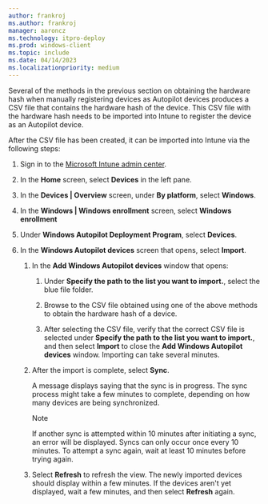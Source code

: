 ```yaml
---
author: frankroj
ms.author: frankroj
manager: aaroncz
ms.technology: itpro-deploy
ms.prod: windows-client
ms.topic: include
ms.date: 04/14/2023
ms.localizationpriority: medium
---
```


<!-- This file is shared by the following articles:

includes/register-autopilot-device.md
existing-devices/register-device.md

Headings are driven by article context. -->

Several of the methods in the previous section on obtaining the hardware hash when manually registering devices as Autopilot devices produces a CSV file that contains the hardware hash of the device. This CSV file with the hardware hash needs to be imported into Intune to register the device as an Autopilot device.

After the CSV file has been created, it can be imported into Intune via the following steps:

1. Sign in to the [Microsoft Intune admin center](https://go.microsoft.com/fwlink/?linkid=2109431).

2. In the **Home** screen, select **Devices** in the left pane.

3. In the **Devices | Overview** screen, under **By platform**, select **Windows**.

4. In the **Windows | Windows enrollment** screen, select **Windows enrollment**

5. Under **Windows Autopilot Deployment Program**, select **Devices**.

6. In the **Windows Autopilot devices** screen that opens, select **Import**.

   1. In the **Add Windows Autopilot devices** window that opens:

      1. Under **Specify the path to the list you want to import.**, select the blue file folder.

      2. Browse to the CSV file obtained using one of the above methods to obtain the hardware hash of a device.

      3. After selecting the CSV file, verify that the correct CSV file is selected under **Specify the path to the list you want to import.**, and then select **Import** to close the **Add Windows Autopilot devices** window. Importing can take several minutes.

   2. After the import is complete, select **Sync**.

      A message displays saying that the sync is in progress. The sync process might take a few minutes to complete, depending on how many devices are being synchronized.

      > [!NOTE]
      >
      > If another sync is attempted within 10 minutes after initiating a sync, an error will be displayed. Syncs can only occur once every 10 minutes. To attempt a sync again, wait at least 10 minutes before trying again.

   3. Select **Refresh** to refresh the view. The newly imported devices should display within a few minutes. If the devices aren't yet displayed, wait a few minutes, and then select **Refresh** again.
